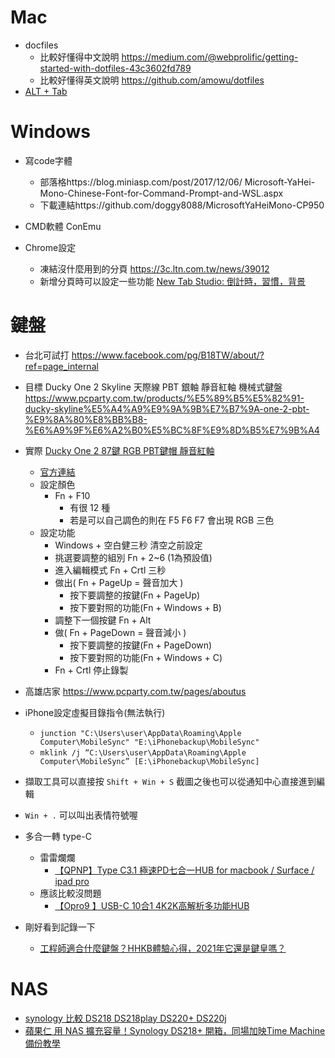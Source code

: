 # Mac
- docfiles
    - 比較好懂得中文說明 https://medium.com/@webprolific/getting-started-with-dotfiles-43c3602fd789
    - 比較好懂得英文說明 https://github.com/amowu/dotfiles
- [ALT + Tab](https://alt-tab-macos.netlify.app/)

# Windows
- 寫code字體  
    - 部落格https://blog.miniasp.com/post/2017/12/06/  Microsoft-YaHei-Mono-Chinese-Font-for-Command-Prompt-and-WSL.aspx  
    - 下載連結https://github.com/doggy8088/MicrosoftYaHeiMono-CP950  
  
- CMD軟體 ConEmu   

- Chrome設定
    - 凍結沒什麼用到的分頁 https://3c.ltn.com.tw/news/39012
    - 新增分頁時可以設定一些功能 [New Tab Studio: 倒計時，習慣，背景](https://chrome.google.com/webstore/detail/new-tab-studio-countdown/epngggilgnflanfabeldfpbgponcgpgl/related?hl=zh-CN)

# 鍵盤
- 台北可試打  https://www.facebook.com/pg/B18TW/about/?ref=page_internal

- 目標  Ducky One 2 Skyline 天際線 PBT 銀軸 靜音紅軸 機械式鍵盤
https://www.pcparty.com.tw/products/%E5%89%B5%E5%82%91-ducky-skyline%E5%A4%A9%E9%9A%9B%E7%B7%9A-one-2-pbt-%E9%8A%80%E8%BB%B8-%E6%A9%9F%E6%A2%B0%E5%BC%8F%E9%8D%B5%E7%9B%A4
- 實際 [Ducky One 2 87鍵 RGB PBT鍵帽 靜音紅軸](https://www.pcparty.com.tw/products/創傑-ducky-one-2-87鍵-rgb-pbt鍵帽-銀軸-靜音紅軸-線性白軸)
    - [官方連結](https://www.duckychannel.com.tw/tw/Ducky-One2-RGB-TKL)
    - 設定顏色
        - Fn + F10
            - 有很 12 種
            - 若是可以自己調色的則在 F5 F6 F7 會出現 RGB 三色
    - 設定功能
        - Windows + 空白健三秒 清空之前設定
        - 挑選要調整的組別 Fn + 2~6 (1為預設值)
        - 進入編輯模式 Fn + Crtl 三秒
        - 做出( Fn + PageUp = 聲音加大 )
            - 按下要調整的按鍵(Fn + PageUp)
            - 按下要對照的功能(Fn + Windows + B)
        - 調整下一個按鍵 Fn + Alt
        - 做( Fn + PageDown = 聲音減小 )
            - 按下要調整的按鍵(Fn + PageDown)
            - 按下要對照的功能(Fn + Windows + C)
        - Fn + Crtl 停止錄製
- 高雄店家  https://www.pcparty.com.tw/pages/aboutus

- iPhone設定虛擬目錄指令(無法執行)
    - `junction "C:\Users\user\AppData\Roaming\Apple Computer\MobileSync" "E:\iPhonebackup\MobileSync"`
    - `mklink /j “C:\Users\user\AppData\Roaming\Apple Computer\MobileSync” [E:\iPhonebackup\MobileSync]`

- 擷取工具可以直接按 `Shift + Win + S` 截圖之後也可以從通知中心直接進到編輯
- `Win + .` 可以叫出表情符號喔

- 多合一轉 type-C
    - 雷雷爛爛
        - [【QPNP】Type C3.1 極速PD七合一HUB for macbook / Surface / ipad pro](https://24h.pchome.com.tw/prod/DCADJ5-A900A2QVT)
    - 應該比較沒問題
        - [【Opro9 】USB-C 10合1 4K2K高解析多功能HUB](https://24h.pchome.com.tw/prod/DCACSL-A900B3IDG?fq=/S/DCADNE)

- 剛好看到記錄一下
    - [工程師適合什麼鍵盤？HHKB體驗心得，2021年它還是鍵皇嗎？](https://medium.com/mr-efacani-teatime/%E5%B7%A5%E7%A8%8B%E5%B8%AB%E9%81%A9%E5%90%88%E4%BB%80%E9%BA%BC%E9%8D%B5%E7%9B%A4-hhkb%E9%AB%94%E9%A9%97%E5%BF%83%E5%BE%97-2021%E5%B9%B4%E5%AE%83%E9%82%84%E6%98%AF%E9%8D%B5%E7%9A%87%E5%97%8E-d3a4ef7969a3)

# NAS
- [synology 比較 DS218	DS218play	DS220+	DS220j](https://www.synology.com/zh-tw/products/compare/DS218/DS218play/DS220+/DS220j)
- [蘋果仁 用 NAS 擴充容量！Synology DS218+ 開箱，同場加映Time Machine備份教學](https://applealmond.com/posts/58030)